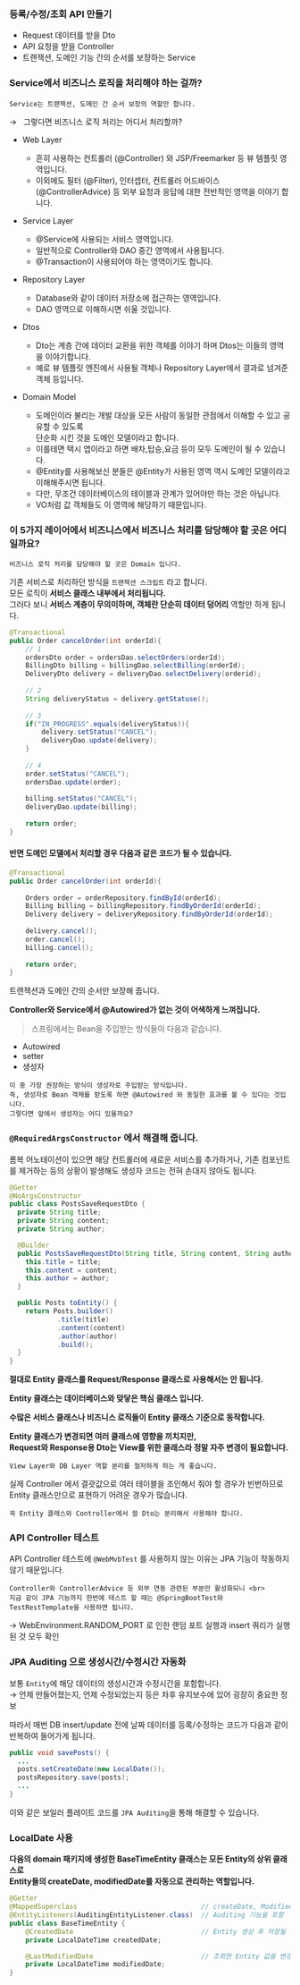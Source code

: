 ### 등록/수정/조회 API 만들기

* Request 데이터를 받을 Dto
* API 요청을 받을 Controller
* 트랜잭션, 도메인 기능 간의 순서를 보장하는 Service

### Service에서 비즈니스 로직을 처리해야 하는 걸까?

```
Service는 트랜잭션, 도메인 간 순서 보장의 역할만 합니다.
```

&rarr; &nbsp; 그렇다면 비즈니스 로직 처리는 어디서 처리할까?

* Web Layer
  * 흔히 사용하는 컨트롤러 (@Controller) 와 JSP/Freemarker 등 뷰 템플릿 영역입니다.
  * 이외에도 필터 (@Filter), 인터셉터, 컨트롤러 어드바이스(@ControllerAdvice) 등 외부 요청과 응답에 대한 전반적인 영역을 이야기 합니다.


* Service Layer
  * @Service에 사용되는 서비스 영역입니다.
  * 일반적으로 Controller와 DAO 중간 영역에서 사용됩니다.
  * @Transaction이 사용되어야 하는 영역이기도 합니다.


* Repository Layer
  * Database와 같이 데이터 저장소에 접근하는 영역입니다.
  * DAO 영역으로 이해하시면 쉬울 것입니다.


* Dtos
  * Dto는 계층 간에 데이터 교환을 위한 객체를 이야기 하며 Dtos는 이들의 영역을 이야기합니다.
  * 예로 뷰 템플릿 엔진에서 사용될 객체나 Repository Layer에서 결과로 넘겨준 객체 등입니다.


* Domain Model
  * 도메인이라 불리는 개발 대상을 모든 사람이 동일한 관점에서 이해할 수 있고 공유할 수 있도록 <br> 단순화 시킨 것을 도메인 모델이라고 합니다.
  * 이를테면 택시 앱이라고 하면 배차,탑승,요금 등이 모두 도메인이 될 수 있습니다.
  * @Entity를 사용해보신 분들은 @Entity가 사용된 영역 역시 도메인 모델이라고 이해해주시면 됩니다.
  * 다만, 무조건 데이터베이스의 테이블과 관계가 있어야만 하는 것은 아닙니다.
  * VO처럼 값 객체들도 이 영역에 해당하기 때문입니다.

### 이 5가지 레이어에서 비즈니스에서 비즈니스 처리를 담당해야 할 곳은 어디일까요?

```
비즈니스 로직 처리를 담당해야 할 곳은 Domain 입니다. 
```

기존 서비스로 처리하던 방식을 `트랜잭션 스크립트` 라고 합니다. <br>
모든 로직이 **서비스 클래스 내부에서 처리됩니다.** <br>
그러다 보니 **서비스 계층이 무의미하며, 객체란 단순히 데이터 덩어리** 역할만 하게 됩니다. <br>

```java
@Transactional
public Order cancelOrder(int orderId){
    // 1
    ordersDto order = ordersDao.selectOrders(orderId);
    BillingDto billing = billingDao.selectBilling(orderId);
    DeliveryDto delivery = deliveryDao.selectDelivery(orderid);
    
    // 2
    String deliveryStatus = delivery.getStatuse();
    
    // 3
    if("IN_PROGRESS".equals(deliveryStatus)){
        delivery.setStatus("CANCEL");
        deliveryDao.update(delivery);
    }
    
    // 4
    order.setStatus("CANCEL");
    ordersDao.update(order);
    
    billing.setStatus("CANCEL");
    deliveryDao.update(billing);
    
    return order;
}

```

#### 반면 도메인 모델에서 처리할 경우 다음과 같은 코드가 될 수 있습니다.

```java
@Transactional
public Order cancelOrder(int orderId){
    
    Orders order = orderRepository.findById(orderId);
    Billing billing = billingRepository.findByOrderId(orderId);
    Delivery delivery = deliveryRepository.findByOrderId(orderId);
    
    delivery.cancel();
    order.cancel();
    billing.cancel();
    
    return order;
}
```

트랜잭션과 도메인 간의 순서만 보장해 줍니다. <br>


**Controller와 Service에서 @Autowired가 없는 것이 어색하게 느껴집니다.** <br>

> 스프링에서는 Bean을 주입받는 방식들이 다음과 같습니다.

* Autowired
* setter
* 생성자

```
이 중 가장 권장하는 방식이 생성자로 주입받는 방식입니다.
즉, 생성자로 Bean 객체를 받도록 하면 @Autowired 와 동일한 효과를 볼 수 있다는 것입니다.
그렇다면 앞에서 생성자는 어디 있을까요?
```

### `@RequiredArgsConstructor` 에서 해결해 줍니다.

롬복 어노테이션이 있으면 해당 컨트롤러에 새로운 서비스를 추가하거나, 기존 컴포넌트를 제거하는 등의
상황이 발생해도 생성자 코드는 전혀 손대지 않아도 됩니다.

```java
@Getter
@NoArgsConstructor
public class PostsSaveRequestDto {
  private String title;
  private String content;
  private String author;

  @Builder
  public PostsSaveRequestDto(String title, String content, String author){
    this.title = title;
    this.content = content;
    this.author = author;
  }

  public Posts toEntity() {
    return Posts.builder()
            .title(title)
            .content(content)
            .author(author)
            .build();
  }
}
```

**절대로 Entity 클래스를 Request/Response 클래스로 사용해서는 안 됩니다.**

**Entity 클래스는 데이터베이스와 맞닿은 핵심 클래스 입니다.**

**수많은 서비스 클래스나 비즈니스 로직들이 Entity 클래스 기준으로 동작합니다.**

**Entity 클래스가 변경되면 여러 클래스에 영향을 끼치지만, <br> 
Request와 Response용 Dto는 View를 위한 클래스라 정말 자주 변경이 필요합니다.**

`View Layer와 DB Layer 역할 분리를 철저하게 하는 게 좋습니다.`

실제 Controller 에서 결괏값으로 여러 테이블을 조인해서 줘야 할 경우가 빈번하므로 Entity 클래스만으로 표현하기 어려운 경우가 많습니다.

```
꼭 Entity 클래스와 Controller에서 쓸 Dto는 분리해서 사용해야 합니다.
```

### API Controller 테스트 

API Controller 테스트에 `@WebMvbTest` 를 사용하지 않는 이유는 JPA 기능이 작동하지 않기 때문입니다. <br>

```
Controller와 ControllerAdvice 등 외부 연동 관련된 부분만 활성화되니 <br>
지금 같이 JPA 기능까지 한번에 테스트 할 때는 @SpringBootTest와 TestRestTemplate을 사용하면 됩니다.
```
&rarr; WebEnvironment.RANDOM_PORT 로 인한 랜덤 포트 실행과 insert 쿼리가 실행된 것 모두 확인

### JPA Auditing 으로 생성시간/수정시간 자동화

보통 `Entity`에 해당 데이터의 생성시간과 수정시간을 포함합니다. <br>
&rarr; 언제 만들어졌는지, 언제 수정되었는지 등은 차후 유지보수에 있어 굉장히 중요한 정보 <br>

따라서 매번 DB insert/update 전에 날짜 데이터를 등록/수정하는 코드가 다음과 같이 반복하여 들어가게 됩니다.

```java
public void savePosts() {
  ...
  posts.setCreateDate(new LocalDate());
  postsRepository.save(posts);
  ...
}
```

이와 같은 보일러 플레이트 코드를 `JPA Auditing`을 통해 해결할 수 있습니다.

### LocalDate 사용

**다음의 domain 패키지에 생성한 BaseTimeEntity 클래스는 모든 Entity의 상위 클래스로 <br> 
Entity들의 createDate, modifiedDate를 자동으로 관리하는 역할입니다.**

```java
@Getter
@MappedSuperclass                               // createDate, ModifiedDate 필드들도 칼럼으로 인식
@EntityListeners(AuditingEntityListener.class)  // Auditing 기능을 포함
public class BaseTimeEntity {
    @CreatedDate                                // Entity 생성 후 저장될 떄 시간이 자동 저장
    private LocalDateTime createdDate;

    @LastModifiedDate                           // 조회한 Entity 값을 변경할 때 시간 자동 저장
    private LocalDateTime modifiedDate;
}
```




